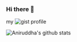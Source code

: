 ### Hi there 👋

my ![gist profile](https://gist.github.com/Fameless4ellL)


![Aniruddha's github stats](https://github-readme-stats.vercel.app/api?username=Fameless4ellL&show_icons=true&hide_border=true)


